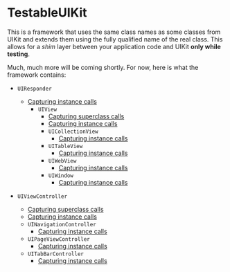 TestableUIKit
=============

This is a framework that uses the same class names as some classes from UIKit and extends them using the fully qualified name of the real class.  This allows for a *shim* layer between your application code and UIKit **only while testing**.

Much, much more will be coming shortly.  For now, here is what the framework contains:

- `UIResponder`
  - [Capturing instance calls](UIResponderCalls.md)
    - `UIView`
      - [Capturing superclass calls](UIViewSuperCalls.md)
      - [Capturing instance calls](UIViewCalls.md)
      - `UICollectionView`
        - [Capturing instance calls](UICollectionViewCalls.md)
      - `UITableView`
        - [Capturing instance calls](UITableViewCalls.md)
      - `UIWebView`
        - [Capturing instance calls](UIWebViewCalls.md)
      - `UIWindow`
        - [Capturing instance calls](UIWindowCalls.md)


- `UIViewController`
  - [Capturing superclass calls](UIViewControllerSuperCalls.md)
  - [Capturing instance calls](UIViewControllerCalls.md)
  - `UINavigationController`
    - [Capturing instance calls](UINavigationControllerCalls.md)
  - `UIPageViewController`
    - [Capturing instance calls](UIPageViewControllerCalls.md)
  - `UITabBarController`
    - [Capturing instance calls](UITabBarControllerCalls.md)
